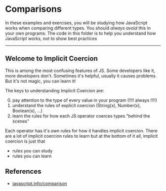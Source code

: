 # Comparisons

In these examples and exercises, you will be studying how JavaScript works when
comparing different types. You should _always avoid this_ in your own programs.
The code in this folder is to help you understand how JavaScript works, not to
show best practices

---

## Welcome to Implicit Coercion

This is among the most confusing features of JS. Some developers like it, more
developers don't. Sometimes it's helpful, usually it causes problems But it's
not magic, you can learn it!

The keys to understanding Implicit Coercion are:

0. pay attention to the type of every value in your program (!!!! always !!!!)
1. understand the rules of explicit coercion (String(x), Number(x), Boolean(x),
   ...)
2. learn the rules for how each JS operator coerces types "behind the scenes"

Each operator has it's own rules for how it handles implicit coercion. There are
a lot of implicit coercion rules to learn but at the bottom of it all, implicit
coercion is just that

- rules you can study
- rules you can learn

## References

- [javascript.info/comparison](https://javascript.info/comparison)
